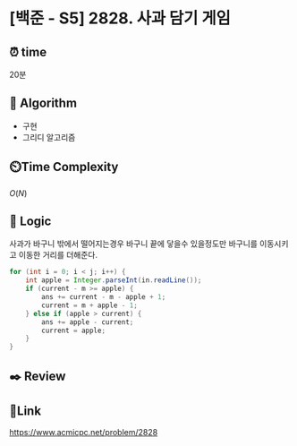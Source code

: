 # [백준 - S5] 2828. 사과 담기 게임

## ⏰ **time**

20분

## :pushpin: **Algorithm**

- 구현
- 그리디 알고리즘

## ⏲️**Time Complexity**

$O(N)$

## :round_pushpin: **Logic**
사과가 바구니 밖에서 떨어지는경우 바구니 끝에 닿을수 있을정도만 바구니를 이동시키고 이동한 거리를 더해준다.

```java
for (int i = 0; i < j; i++) {
	int apple = Integer.parseInt(in.readLine());
	if (current - m >= apple) {
		ans += current - m - apple + 1;
		current = m + apple - 1;
	} else if (apple > current) {
		ans += apple - current;
		current = apple;
	}
}
```

## :black_nib: **Review**

## 📡**Link**

https://www.acmicpc.net/problem/2828
